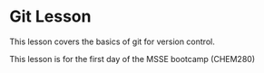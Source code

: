 # Git Lesson

This lesson covers the basics of git for version control.

This lesson is for the first day of the MSSE bootcamp (CHEM280)
